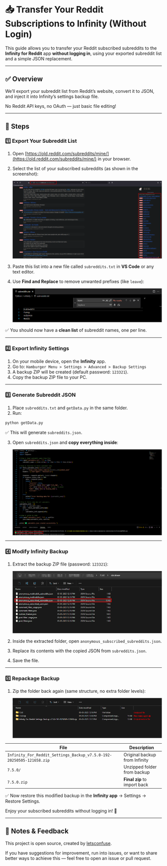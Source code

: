 # 📥 Transfer Your Reddit Subscriptions to Infinity (Without Login)

This guide allows you to transfer your Reddit subscribed subreddits to the **Infinity for Reddit** app **without logging in**, using your exported subreddit list and a simple JSON replacement.

---

## ✅ Overview

We’ll export your subreddit list from Reddit’s website, convert it to JSON, and inject it into Infinity’s settings backup file.

No Reddit API keys, no OAuth — just basic file editing!

---

## 🚀 Steps

### 1️⃣ Export Your Subreddit List

1. Open [https://old.reddit.com/subreddits/mine/](https://old.reddit.com/subreddits/mine/) in your browser.

2. Select the list of your subscribed subreddits (as shown in the screenshot):

   ![Select Subreddits](image.png)

3. Paste this list into a new file called `subreddits.txt` in **VS Code** or any text editor.

4. Use **Find and Replace** to remove unwanted prefixes (like `leave`):

   ![Find and Replace](image-2.png)

✅ You should now have a **clean list** of subreddit names, one per line.

---

### 2️⃣ Export Infinity Settings

1. On your mobile device, open the **Infinity** app.
2. Go to:
   `Hamburger Menu > Settings > Advanced > Backup Settings`
3. A backup ZIP will be created (default password: `123321`).
4. Copy the backup ZIP file to your PC.

---

### 3️⃣ Generate Subreddit JSON



1. Place `subreddits.txt` and `getData.py` in the same folder.
2. Run:

```bash
python getData.py
```

✅ This will generate `subreddits.json`.

3. Open `subreddits.json` and **copy everything inside**:

   ![Generated JSON](image-3.png)

---

### 4️⃣ Modify Infinity Backup

1. Extract the backup ZIP file (password: `123321`):

   ![Extract Backup](image-4.png)

2. Inside the extracted folder, open `anonymous_subscribed_subreddits.json`.

3. Replace its contents with the copied JSON from `subreddits.json`.

4. Save the file.

---

### 5️⃣ Repackage Backup

1. Zip the folder back again (same structure, no extra folder levels):

   ![Zip Folder](image-5.png)

| File                                                                 | Description                   |
| -------------------------------------------------------------------- | ----------------------------- |
| `Infinity_For_Reddit_Settings_Backup_v7.5.0-192-20250505-121658.zip` | Original backup from Infinity |
| `7.5.0/`                                                             | Unzipped folder from backup   |
| `7.5.0.zip`                                                          | **Final zip** to import back  |

✅ Now restore this modified backup in the **Infinity app** → Settings → Restore Settings.

Enjoy your subscribed subreddits without logging in! 🎉

---

## 🙌 Notes & Feedback

This project is open source, created by [letsconfuse](https://github.com/letsconfuse).

If you have suggestions for improvement, run into issues, or want to share better ways to achieve this — feel free to open an issue or pull request.
